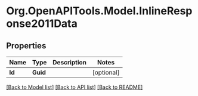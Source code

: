 
# Org.OpenAPITools.Model.InlineResponse2011Data

## Properties

Name | Type | Description | Notes
------------ | ------------- | ------------- | -------------
**Id** | **Guid** |  | [optional] 

[[Back to Model list]](../README.md#documentation-for-models)
[[Back to API list]](../README.md#documentation-for-api-endpoints)
[[Back to README]](../README.md)

